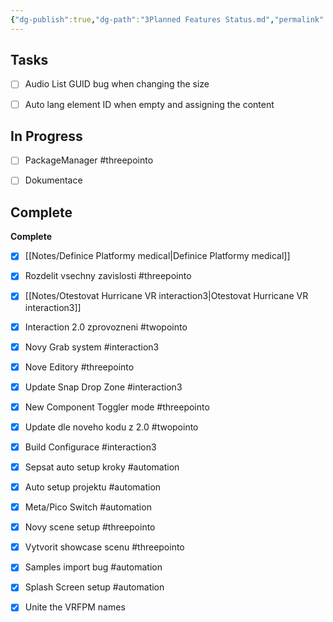 ```yaml
---
{"dg-publish":true,"dg-path":"3Planned Features Status.md","permalink":"/3-planned-features-status/","title":"Planned Features Status","pinned":true,"noteIcon":"2"}
---
```



## Tasks

- [ ] Audio List GUID bug when changing the size
- [ ] Auto lang element ID when empty and assigning the content


## In Progress

- [ ] PackageManager #threepointo
- [ ] Dokumentace


## Complete

**Complete**
- [x] [[Notes/Definice Platformy medical\|Definice Platformy medical]]
- [x] Rozdelit vsechny zavislosti #threepointo
- [x] [[Notes/Otestovat Hurricane VR interaction3\|Otestovat Hurricane VR interaction3]]
- [x] Interaction 2.0 zprovozneni #twopointo
- [x] Novy Grab system #interaction3
- [x] Nove Editory #threepointo
- [x] Update Snap Drop Zone #interaction3
- [x] New Component Toggler mode #threepointo
- [x] Update dle noveho kodu z 2.0 #twopointo
- [x] Build Configurace #interaction3
- [x] Sepsat auto setup kroky #automation
- [x] Auto setup projektu #automation
- [x] Meta/Pico Switch #automation
- [x] Novy scene setup #threepointo
- [x] Vytvorit showcase scenu #threepointo
- [x] Samples import bug #automation
- [x] Splash Screen setup #automation
- [x] Unite the VRFPM names




